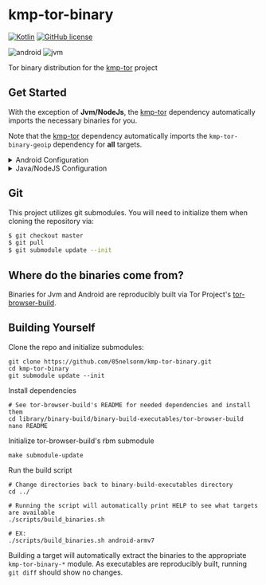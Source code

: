 # kmp-tor-binary
[![Kotlin](https://img.shields.io/badge/kotlin-1.6.10-blue.svg?logo=kotlin)](http://kotlinlang.org)
[![GitHub license](https://img.shields.io/badge/license-Apache%20License%202.0-blue.svg?style=flat)](https://www.apache.org/licenses/LICENSE-2.0)  

![android](https://camo.githubusercontent.com/b1d9ad56ab51c4ad1417e9a5ad2a8fe63bcc4755e584ec7defef83755c23f923/687474703a2f2f696d672e736869656c64732e696f2f62616467652f706c6174666f726d2d616e64726f69642d3645444238442e7376673f7374796c653d666c6174)
![jvm](https://camo.githubusercontent.com/700f5dcd442fd835875568c038ae5cd53518c80ae5a0cf12c7c5cf4743b5225b/687474703a2f2f696d672e736869656c64732e696f2f62616467652f706c6174666f726d2d6a766d2d4442343133442e7376673f7374796c653d666c6174)  

Tor binary distribution for the [kmp-tor](https://github.com/05nelsonm/kmp-tor) project  

## Get Started

With the exception of **Jvm/NodeJs**, the [kmp-tor](https://github.com/05nelsonm/kmp-tor) 
dependency automatically imports the necessary binaries for you.  

Note that the [kmp-tor](https://github.com/05nelsonm/kmp-tor) dependency automatically 
imports the `kmp-tor-binary-geoip` dependency for **all** targets.  

<details>
    <summary>Android Configuration</summary>

Android requires some configuration so binaries will be appropriately extracted to your 
app's `nativeLibraryDir` upon application installation.  

Ensure JavaVersion is greater than or equal to 11
```kotlin
// build.gradle.kts
android {

    // ...

    compileOptions {
        sourceCompatibility = JavaVersion.VERSION_11
        targetCompatibility = JavaVersion.VERSION_11
    }

    kotlinOptions {
        jvmTarget = JavaVersion.VERSION_11.toString()
    }
}
```

Add to your `AndroidManifest.xml`, within the `application` tag:
```
android:extractNativeLibs="true"
```

If you are publishing your application to Google Play using app bundling, add the following
to your project's `gradle.properties` file:
```groovy
android.bundle.enableUncompressedNativeLibs=false
```

You can also see, prior to pushing your release to Google Play, if the bundled apk extracts
binaries appropriately by using the [bundletool](https://github.com/google/bundletool) to
verify.

Configure splits for each architecture by adding the following to your application module's
`android` block:
```kotlin
// build.gradle.kts
android {
    // ...

    splits {

        // Configures multiple APKs based on ABI. This helps keep the size
        // down, since PT binaries can be large.
        abi {

            // Enables building multiple APKs per ABI.
            isEnable = true

            // By default all ABIs are included, so use reset() and include to specify
            // that we only want APKs for x86 and x86_64, armeabi-v7a, and arm64-v8a.

            // Resets the list of ABIs that Gradle should create APKs for to none.
            reset()

            // Specifies a list of ABIs that Gradle should create APKs for.
            include("x86", "armeabi-v7a", "arm64-v8a", "x86_64")

            // Specify whether or not you wish to also generate a universal APK that
            // includes _all_ ABIs.
            isUniversalApk = true
        }
    }
}
```

</details>

<details>
    <summary>Java/NodeJS Configuration</summary>

Binaries for Java/NodeJS are **not** automatically imported with the 
[kmp-tor](https://github.com/05nelsonm/kmp-tor) dependency. You will need 
to explicitly add the platform specific dependencies you wish to support, for example:

```kotlin
// build.gradle.kts
dependencies {
    val (vKmpTorBinaries, vKmpTor) = Pair("0.4.6.9", "0.1.0-alpha1") // <-- see kmp-tor repo for latest versions
    implementation("io.matthewnelson.kotlin-components:kmp-tor:$vKmpTorBinaries+$vKmpTor")

    // Linux x86_64
    implementation("io.matthewnelson.kotlin-components:kmp-tor-binary-linuxx64:$vKmpTorBinaries")
    // Linux i686
    implementation("io.matthewnelson.kotlin-components:kmp-tor-binary-linuxx86:$vKmpTorBinaries")
    // MacOS x86_64
    implementation("io.matthewnelson.kotlin-components:kmp-tor-binary-macosx64:$vKmpTorBinaries")
    // Windows x86_64
    implementation("io.matthewnelson.kotlin-components:kmp-tor-binary-mingwx64:$vKmpTorBinaries")
    // Windows i686
    implementation("io.matthewnelson.kotlin-components:kmp-tor-binary-mingwx86:$vKmpTorBinaries")
}
```

</details>

## Git

This project utilizes git submodules. You will need to initialize them when 
cloning the repository via:

```bash
$ git checkout master
$ git pull
$ git submodule update --init
```

## Where do the binaries come from?

Binaries for Jvm and Android are reproducibly built via Tor Project's <a href="https://gitweb.torproject.org/builders/tor-browser-build.git/" target="_blank">tor-browser-build</a>.

## Building Yourself

Clone the repo and initialize submodules:
```
git clone https://github.com/05nelsonm/kmp-tor-binary.git
cd kmp-tor-binary
git submodule update --init
```

Install dependencies
```
# See tor-browser-build's README for needed dependencies and install them
cd library/binary-build/binary-build-executables/tor-browser-build
nano README
```

Initialize tor-browser-build's rbm submodule
```
make submodule-update
```

Run the build script
```
# Change directories back to binary-build-executables directory
cd ../

# Running the script will automatically print HELP to see what targets are available
./scripts/build_binaries.sh

# EX:
./scripts/build_binaries.sh android-armv7
```

Building a target will automatically extract the binaries to the appropriate `kmp-tor-binary-*`
module. As executables are reproducibly built, running `git diff` should show no changes.
